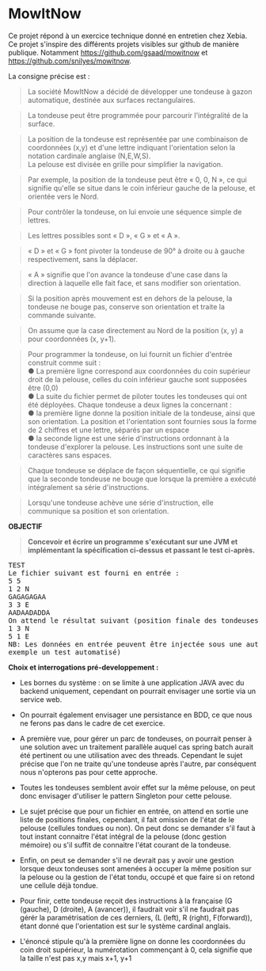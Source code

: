 # MowItNow

Ce projet répond à un exercice technique donné en entretien chez Xebia.
Ce projet s'inspire des différents projets visibles sur github de manière publique. Notamment https://github.com/gsaad/mowitnow et https://github.com/snilyes/mowitnow.

La consigne précise est :
>La société MowItNow a décidé de développer une tondeuse à gazon automatique, destinée aux
surfaces rectangulaires.<br />

>La tondeuse peut être programmée pour parcourir l'intégralité de la surface.<br />

>La position de la tondeuse est représentée par une combinaison de coordonnées (x,y) et d'une
lettre indiquant l'orientation selon la notation cardinale anglaise (N,E,W,S).<br />
La pelouse est
divisée en grille pour simplifier la navigation.<br />

>Par exemple, la position de la tondeuse peut être « 0, 0, N », ce qui signifie qu'elle se situe
dans le coin inférieur gauche de la pelouse, et orientée vers le Nord.<br />

>Pour contrôler la tondeuse, on lui envoie une séquence simple de lettres.<br />

>Les lettres possibles sont « D », « G » et « A ». <br />

>« D » et « G » font pivoter la tondeuse de 90° à droite ou à gauche
respectivement, sans la déplacer. <br />

>« A » signifie que l'on avance la tondeuse d'une case dans la
direction à laquelle elle fait face, et sans modifier son orientation.<br />

>Si la position après mouvement est en dehors de la pelouse, la tondeuse ne bouge pas,
conserve son orientation et traite la commande suivante.<br />

>On assume que la case directement au Nord de la position (x, y) a pour coordonnées (x, y+1).<br />


>Pour programmer la tondeuse, on lui fournit un fichier d'entrée construit comme suit :<br />
● La première ligne correspond aux coordonnées du coin supérieur droit de la pelouse, celles
du coin inférieur gauche sont supposées être (0,0)<br />
● La suite du fichier permet de piloter toutes les tondeuses qui ont été déployées. Chaque
tondeuse a deux lignes la concernant :<br />
● la première ligne donne la position initiale de la tondeuse, ainsi que son orientation. La
position et l'orientation sont fournies sous la forme de 2 chiffres et une lettre, séparés
par un espace<br />
● la seconde ligne est une série d'instructions ordonnant à la tondeuse d'explorer la
pelouse. Les instructions sont une suite de caractères sans espaces.<br />

>Chaque tondeuse se déplace de façon séquentielle, ce qui signifie que la seconde tondeuse ne
bouge que lorsque la première a exécuté intégralement sa série d'instructions.<br />

>Lorsqu'une tondeuse achève une série d'instruction, elle communique sa position et son
orientation.<br />


**OBJECTIF**<br />
>**Concevoir et écrire un programme s'exécutant sur une JVM et implémentant la spécification
ci-dessus et passant le test ci-après.**<br />
<pre>
TEST
Le fichier suivant est fourni en entrée :
5 5
1 2 N
GAGAGAGAA
3 3 E
AADAADADDA
On attend le résultat suivant (position finale des tondeuses) :
1 3 N
5 1 E
NB: Les données en entrée peuvent être injectée sous une autre forme qu'un fichier (par
exemple un test automatisé)
</pre>

**Choix et interrogations pré-developpement :**<br />
* Les bornes du système : on se limite à une application JAVA avec du backend uniquement, cependant on pourrait envisager une sortie via un service web.<br />
* On pourrait également envisager une persistance en BDD, ce que nous ne ferons pas dans le cadre de cet exercice.<br />
* A première vue, pour gérer un parc de tondeuses, on pourrait penser à une solution avec un traitement parallèle auquel cas spring batch aurait été pertinent ou une utilisation avec des threads. Cependant le sujet précise que l'on ne traite qu'une tondeuse après l'autre, par conséquent nous n'opterons pas pour cette approche.<br />
* Toutes les tondeuses semblent avoir effet sur la même pelouse, on peut donc envisager d'utiliser le pattern Singleton pour cette pelouse.<br />
* Le sujet précise que pour un fichier en entrée, on attend en sortie une liste de positions finales, cependant, il fait omission de l'état de le pelouse (cellules tondues ou non). On peut donc se demander s'il faut à tout instant connaitre l'état intégral de la pelouse (donc gestion mémoire) ou s'il suffit de connaitre l'état courant de la tondeuse.<br />
* Enfin, on peut se demander s'il ne devrait pas y avoir une gestion lorsque deux tondeuses sont amenées à occuper la même position sur la pelouse ou la gestion de l'état tondu, occupé et que faire si on retond une cellule déjà tondue.<br />
* Pour finir, cette tondeuse reçoit des instructions à la française (G (gauche), D (droite), A (avancer)), il faudrait voir s'il ne faudrait pas gérér la paramétrisation de ces derniers, (L (left), R (right), F(forward)), étant donné que l'orientation est sur le système cardinal anglais. <br /> 

* L'énoncé stipule qu'à la première ligne on donne les coordonnées du coin droit supérieur, la numérotation commençant à 0, cela signifie que la taille n'est pas x,y mais x+1, y+1
